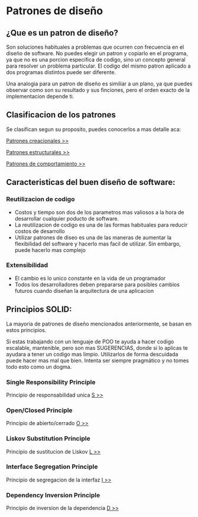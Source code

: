 # Patrones de diseño

## ¿Que es un patron de diseño?
Son soluciones habituales a problemas que ocurren con frecuencia en el diseño de software. No puedes elegir un patron y copiarlo en el programa, ya que no es una porcion especifica de codigo, sino un concepto general para resolver un problema particular. El codigo del mismo patron aplicado a dos programas distintos puede ser diferente.

Una analogia para un patron de diseño es similiar a un plano, ya que puedes observar como son su resultado y sus finciones, pero el orden exacto de la implementacion depende ti.

## Clasificacion de los patrones
Se clasifican segun su proposito, puedes conocerlos a mas detalle aca:

[Patrones creacionales >>](./design_patterns/src/patrones_creacionales/CREACIONALES.md)

[Patrones estructurales >>](./design_patterns/src/patrones_estructurales/ESTRUCTURALES.md)

[Patrones de comportamiento >>](./design_patterns/src/patrones_comportamiento/COMPORTAMIENTO.md)



## Caracteristicas del buen diseño de software:

### Reutilizacion de codigo
- Costos y tiempo son dos de los parametros mas valiosos a la hora de desarrollar cualquier poducto de software.
- La reutilizacion de codigo es una de las formas habituales para reducir costos de desarrollo
- Utilizar patrones de diseo es una de las maneras de aumentar la flexibilidad del software y hacerlo mas facil de utilizar. Sin embargo, puede hacerlo mas complejo
  
### Extensibilidad
- El cambio es lo unico constante en la vida de un programador
- Todos los desarrolladores deben prepararse para posibles cambios futuros cuando diseñan la arquitectura de una aplicacion

## Principios SOLID:
 La mayoria de patrones de diseño mencionados anteriormente, se basan en estos principios. 

Si estas trabajando con un lenguaje de POO te ayuda a hacer codigo escalable, mantenible, pero son mas SUGERENCIAS, donde si lo aplicas te ayudara a tener un codigo mas limpio. Utilizarlos de forma descuidada puede hacer mas mal que bien. Intenta ser siempre pragmático y no tomes todo esto como un dogma.

### Single Responsibility Principle
Principio de responsabilidad unica
[S >>](./)

### Open/Closed Principle
Principio de abierto/cerrado
[O >>](./)

### Liskov Substitution Principle
Principio de sustitucion de Liskov
[L >>](./)

### Interface Segregation Principle
Principio de segregacion de la interfaz
[I >>](./)

### Dependency Inversion Principle
Principio de inversion de la dependencia
[D >>](./)


